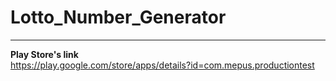 # Lotto_Number_Generator

---
**Play Store's link**</br>
https://play.google.com/store/apps/details?id=com.mepus.productiontest

